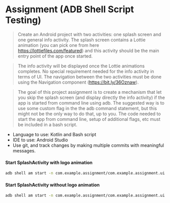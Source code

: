 # Assignment (ADB Shell Script Testing)

>Create an Android project with two activities: one splash screen and one general info activity. The splash screen contains a Lottie animation (you can pick one from here https://lottiefiles.com/featured) and this activity should be the main entry point of the app once started.

>The info activity will be displayed once the Lottie animations completes. No special requirement needed for the info activity in terms of UI. The navigation between the two activities must be done using the Navigation component (https://bit.ly/36Oznaw).

>The goal of this project assignment is to create a mechanism that let you skip the splash screen (and display directly the info activity) if the app is started from command line using adb.
>The suggested way is to use some custom flag in the the adb command statement, but this might not be the only way to do that, up to you. The code needed to start the app from command line, setup of additional flags, etc must be included in a bash script.

- Language to use: Kotlin and Bash script
- IDE to use: Android Studio
- Use git, and track changes by making multiple commits with meaningful messages.


#### Start SplashActivity with logo animation

```sh
adb shell am start -n com.example.assignment/com.example.assignment.ui.splash.SplashActivity
```

#### Start SplashActivity without logo animation

```sh
adb shell am start -n com.example.assignment/com.example.assignment.ui.splash.SplashActivity --ez "navigate_to_info" true
```